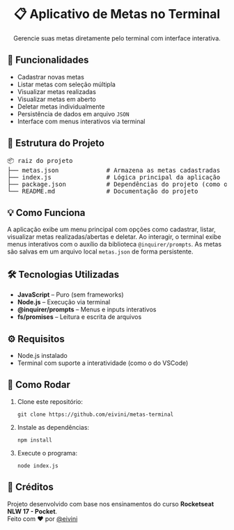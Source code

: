 <div align="center">
  <h1>📋 Aplicativo de Metas no Terminal</h1>
  <p>Gerencie suas metas diretamente pelo terminal com interface interativa.</p>
</div>

<h2>🧩 Funcionalidades</h2>

<ul>
  <li>Cadastrar novas metas</li>
  <li>Listar metas com seleção múltipla</li>
  <li>Visualizar metas realizadas</li>
  <li>Visualizar metas em aberto</li>
  <li>Deletar metas individualmente</li>
  <li>Persistência de dados em arquivo <code>JSON</code></li>
  <li>Interface com menus interativos via terminal</li>
</ul>

<h2>📁 Estrutura do Projeto</h2>

<pre>
📦 raiz do projeto
├── metas.json             # Armazena as metas cadastradas
├── index.js               # Lógica principal da aplicação
├── package.json           # Dependências do projeto (como o inquirer)
└── README.md              # Documentação do projeto
</pre>

<h2>💡 Como Funciona</h2>

<p>
  A aplicação exibe um menu principal com opções como cadastrar, listar, visualizar metas realizadas/abertas e deletar. 
  Ao interagir, o terminal exibe menus interativos com o auxílio da biblioteca <code>@inquirer/prompts</code>. 
  As metas são salvas em um arquivo local <code>metas.json</code> de forma persistente.
</p>

<h2>🛠️ Tecnologias Utilizadas</h2>

<ul>
  <li><strong>JavaScript</strong> – Puro (sem frameworks)</li>
  <li><strong>Node.js</strong> – Execução via terminal</li>
  <li><strong>@inquirer/prompts</strong> – Menus e inputs interativos</li>
  <li><strong>fs/promises</strong> – Leitura e escrita de arquivos</li>
</ul>

<h2>⚙️ Requisitos</h2>

<ul>
  <li>Node.js instalado</li>
  <li>Terminal com suporte a interatividade (como o do VSCode)</li>
</ul>

<h2>🚀 Como Rodar</h2>

<ol>
  <li>Clone este repositório:
    <pre><code>git clone https://github.com/eivini/metas-terminal</code></pre>
  </li>
  <li>Instale as dependências:
    <pre><code>npm install</code></pre>
  </li>
  <li>Execute o programa:
    <pre><code>node index.js</code></pre>
  </li>
</ol>

<h2>📌 Créditos</h2>

<p>
  Projeto desenvolvido com base nos ensinamentos do curso <strong>Rocketseat NLW 17 - Pocket</strong>.<br>
  Feito com ❤️ por <a href="https://github.com/eivini">@eivini</a>
</p>